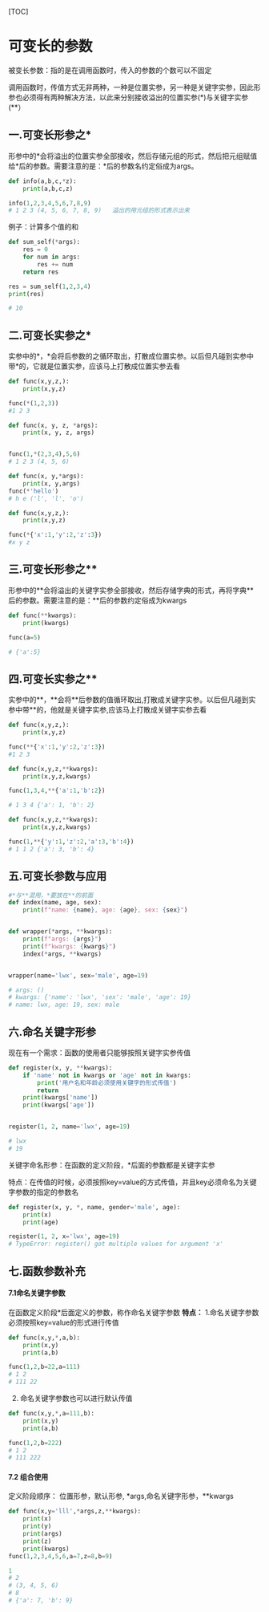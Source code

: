 [TOC]

# 可变长的参数

被变长参数：指的是在调用函数时，传入的参数的个数可以不固定

调用函数时，传值方式无非两种，一种是位置实参，另一种是关键字实参，因此形参也必须得有两种解决方法，以此来分别接收溢出的位置实参(\*)与关键字实参(\*\*）

## 一.可变长形参之*

形参中的\*会将溢出的位置实参全部接收，然后存储元组的形式，然后把元组赋值给*后的参数。需要注意的是：\*后的参数名约定俗成为args。

```python
def info(a,b,c,*z):
    print(a,b,c,z)

info(1,2,3,4,5,6,7,8,9)
# 1 2 3 (4, 5, 6, 7, 8, 9)   溢出的用元组的形式表示出来
```

例子：计算多个值的和

```python
def sum_self(*args):
    res = 0
    for num in args:
        res += num
    return res

res = sum_self(1,2,3,4)
print(res)

# 10
```

## 二.可变长实参之*

实参中的\*，\*会将后参数的之循环取出，打散成位置实参。以后但凡碰到实参中带\*的，它就是位置实参，应该马上打散成位置实参去看

```python
def func(x,y,z,):
    print(x,y,z)

func(*(1,2,3))
#1 2 3
```

```python
def func(x, y, z, *args):
    print(x, y, z, args)


func(1,*(2,3,4),5,6)
# 1 2 3 (4, 5, 6)
```

```python
def func(x, y,*args):
    print(x, y,args)
func(*'hello')
# h e ('l', 'l', 'o')
```

````python
def func(x,y,z,):
    print(x,y,z)

func(*{'x':1,'y':2,'z':3})
#x y z
````





## 三.可变长形参之**

形参中的\*\*会将溢出的关键字实参全部接收，然后存储字典的形式，再将字典\*\*后的参数。需要注意的是：**后的参数约定俗成为kwargs

```python
def func(**kwargs):
    print(kwargs)

func(a=5)

# {'a':5}
```



## 四.可变长实参之**

实参中的\*\*，\*\*会将\*\*后参数的值循环取出,打散成关键字实参。以后但凡碰到实参中带\*\*的，他就是关键字实参,应该马上打散成关键字实参去看

```python
def func(x,y,z,):
    print(x,y,z)

func(**{'x':1,'y':2,'z':3})
#1 2 3

```

```python
def func(x,y,z,**kwargs):
    print(x,y,z,kwargs)

func(1,3,4,**{'a':1,'b':2})

# 1 3 4 {'a': 1, 'b': 2}
```

```python
def func(x,y,z,**kwargs):
    print(x,y,z,kwargs)

func(1,**{'y':1,'z':2,'a':3,'b':4})
# 1 1 2 {'a': 3, 'b': 4}
```



## 五.可变长参数与应用

```python
#*与**混用，*要放在**的前面
def index(name, age, sex):
    print(f"name: {name}, age: {age}, sex: {sex}")


def wrapper(*args, **kwargs):
    print(f"args: {args}")
    print(f"kwargs: {kwargs}")
    index(*args, **kwargs)


wrapper(name='lwx', sex='male', age=19)

# args: ()
# kwargs: {'name': 'lwx', 'sex': 'male', 'age': 19}
# name: lwx, age: 19, sex: male

```



## 六.命名关键字形参

现在有一个需求：函数的使用者只能够按照关键字实参传值

```python
def register(x, y, **kwargs):
    if 'name' not in kwargs or 'age' not in kwargs:
        print('用户名和年龄必须使用关键字的形式传值')
        return
    print(kwargs['name'])
    print(kwargs['age'])


register(1, 2, name='lwx', age=19)

# lwx
# 19
```

关键字命名形参：在函数的定义阶段，\*后面的参数都是关键字实参

特点：在传值的时候，必须按照key=value的方式传值，并且key必须命名为关键字参数的指定的参数名

```python
def register(x, y, *, name, gender='male', age):
    print(x)
    print(age)

register(1, 2, x='lwx', age=19)
# TypeError: register() got multiple values for argument 'x'
```



## 七.函数参数补充

#### 7.1命名关键字参数

在函数定义阶段*后面定义的参数，称作命名关键字参数
**特点：**
    1.命名关键字参数必须按照key=value的形式进行传值

```python
def func(x,y,*,a,b):
    print(x,y)
    print(a,b)

func(1,2,b=22,a=111)
# 1 2
# 111 22
```

2. 命名关键字参数也可以进行默认传值

```python
def func(x,y,*,a=111,b):
    print(x,y)
    print(a,b)

func(1,2,b=222)
# 1 2
# 111 222
```

#### 7.2 组合使用

定义阶段顺序：
位置形参，默认形参, *args,命名关键字形参，**kwargs

```python
def func(x,y='lll',*args,z,**kwargs):
    print(x)
    print(y)
    print(args)
    print(z)
    print(kwargs)
func(1,2,3,4,5,6,a=7,z=8,b=9)

1
# 2
# (3, 4, 5, 6)
# 8
# {'a': 7, 'b': 9}
```
